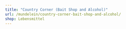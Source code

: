 ```yaml
---
title: "Country Corner (Bait Shop and Alcohol)"
url: /mundelein/country-corner-bait-shop-and-alcohol/
shop: Lebensmittel
---
```

